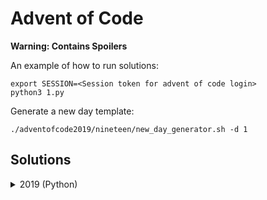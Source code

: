 Advent of Code
==============

**Warning: Contains Spoilers**

An example of how to run solutions:

~~~ 
export SESSION=<Session token for advent of code login>
python3 1.py
~~~ 

Generate a new day template:

~~~
./adventofcode2019/nineteen/new_day_generator.sh -d 1
~~~

Solutions
---------

<details><summary>2019 (Python)</summary>

*   **Day 1** - The Tyranny of the Rocket Equation :           *([code][19d1c])*
*   **Day 2** - 1202 Program Alarm :                           *([code][19d2c])*
*   **Day 3** - Crossed Wires :                                *([code][19d3c])*
*   **Day 4** - Secure Container :                             *([code][19d4c])*
*   **Day 5** - Sunny with a Chance of Asteroids :             *([code][19d5c])*
*   **Day 6** - Universal Orbit Map :                          *([code][19d6c])*

[19d1c]: 2019/1/1.py
[19d2c]: 2019/2/2.py
[19d3c]: 2019/3/3.py
[19d4c]: 2019/4/4.py
[19d5c]: 2019/5/5.py
[19d5c]: 2019/6/6.py

</details>
